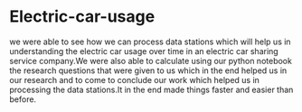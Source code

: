 # Electric-car-usage

we were able to see how we can process data stations which will help us in understanding the electric car usage over time in an electric car sharing service company.We were also able to calculate using our python notebook the research questions that were given to us which in the end helped us in our research and to come to conclude our work which helped us in processing the data stations.It in the end made things faster and easier than before.
